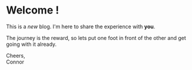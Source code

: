 # Welcome !

This is a _new_ blog. I'm here to share the experience with **you**. 

The journey is the reward, so lets put one foot in front of the other and get going with it already.

Cheers,\
Connor